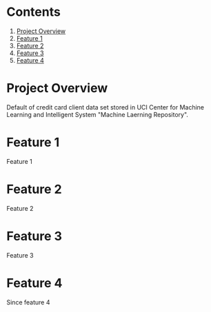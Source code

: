 # Contents
1. [Project Overview](README.md#project-overview)
2. [Feature 1](README.md#comments-on-feature-1)
3. [Feature 2](README.md#comments-on-feature-2)
4. [Feature 3](README.md#comments-on-feature-3)
5. [Feature 4](README.md#comments-on-feature-4)

# Project Overview

Default of credit card client data set stored in UCI Center for Machine Learning and Intelligent System "Machine Laerning Repository".

# Feature 1

Feature 1 

# Feature 2

Feature 2

# Feature 3

Feature 3 
# Feature 4

Since feature 4 





